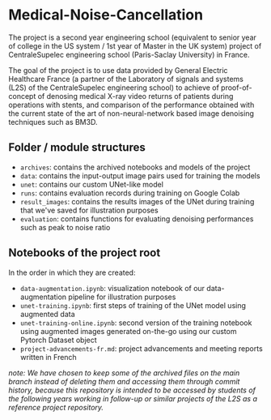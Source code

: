 # Medical-Noise-Cancellation
The project is a second year engineering school (equivalent to senior year of college in the US system / 1st year of Master in the UK 
system) project of CentraleSupelec engineering school (Paris-Saclay University) in France. 

The goal of the project is to use data provided by General Electric Healthcare France (a partner of the Laboratory of 
signals and systems (L2S) of the CentraleSupelec engineering school) to achieve of proof-of-concept of denosing medical 
X-ray video returns of patients during operations with stents, and comparison of the performance obtained with the 
current state of the art of non-neural-network based image denoising techniques such as BM3D.

## Folder / module structures
- `archives`: contains the archived notebooks and models of the project
- `data`: contains the input-output image pairs used for training the models
- `unet`: contains our custom UNet-like model
- `runs`: contains evaluation records during training on Google Colab
- `result_images`: contains the results images of the UNet during training that we've saved for illustration purposes
- `evaluation`: contains functions for evaluating denoising performances such as peak to noise ratio

## Notebooks of the project root
In the order in which they are created:
- `data-augmentation.ipynb`: visualization notebook of our data-augmentation pipeline for illustration purposes
- `unet-training.ipynb`: first steps of training of the UNet model using augmented data
- `unet-training-online.ipynb`: second version of the training notebook using augmented images generated on-the-go using our custom Pytorch Dataset object
- `project-advancements-fr.md`: project advancements and meeting reports written in French

*note: We have chosen to keep some of the archived files on the main branch instead of deleting them and accessing 
them through commit history, because this repository is intended to be accessed by students of the following years
working in follow-up or similar projects of the L2S as a reference project repository.*
